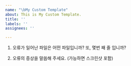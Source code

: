 ```yaml
---
name: "\bMy Custom Template"
about: This is My Custom Template.
title: ''
labels: ''
assignees: ''

---
```


1. 오류가 일어난 파일은 어떤 파일입니까? 또, 몇번 째 줄 입니까?

2. 오류의 증상을 말씀해 주세요. (가능하면 스크린샷 포함)
